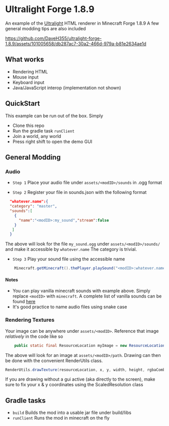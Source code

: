 # Ultralight Forge 1.8.9
An example of the [Ultralight](https://ultralig.ht/ "") HTML renderer in Minecraft Forge 1.8.9
A few general modding tips are also included 

https://github.com/DaveH355/ultralight-forge-1.8.9/assets/101005658/db287ac7-30a2-466d-979a-b81e2634ae1d

## What works
- Rendering HTML
- Mouse input
- Keyboard input
- Java/JavaScript interop (implementation not shown)


## QuickStart
This example can be run out of the box. Simply

- Clone this repo
- Run the gradle task `runClient` 
- Join a world, any world
- Press right shift to open the demo GUI


## General Modding

### Audio
- `Step 1` Place your audio file under `assets/<modID>/sounds` in .ogg format

- `Step 2` Register your file in sounds.json with the following format
```json
  "whatever.name":{
  "category": "master",
  "sounds":[
    {
      "name":"<modID>:my_sound","stream":false
    }
   ]
  }
```
The above will look for the file `my_sound.ogg` under `assets/<modID>/sounds/` and make it accessible by `whatever.name`
The category is trivial.

- `Step 3` Play your sound file using the accessible name
```java
    Minecraft.getMinecraft().thePlayer.playSound("<modID>:whatever.name", volume, pitch);
```

#### Notes
- You can play vanilla minecraft sounds with example above. Simply replace `<modID>` with `minecraft`. A complete list of vanilla sounds can be found [here](https://www.minecraftforum.net/forums/mapping-and-modding-java-edition/mapping-and-modding-tutorials/2213619-1-8-all-playsound-sound-arguments "")
- It's good practice to name audio files using snake case



### Rendering Textures
Your image can be anywhere under `assets/<modID>`. Reference that image _relatively_ in the code like so
```java
    public static final ResourceLocation myImage = new ResourceLocation(MODID, path);
```
The above will look for an image at `assets/<modID>/path`. 
Drawing can then be done with the convenient RenderUtils class.
```java
RenderUtils.drawTexture(resourceLocation, x, y, width, height, rgbaCombined);
```
If you are drawing without a gui active (aka directly to the screen), make sure to fix your
x & y coordinates using the ScaledResolution class


## Gradle tasks
- `build` Builds the mod into a usable jar file under build/libs
- `runClient` Runs the mod in minecraft on the fly


